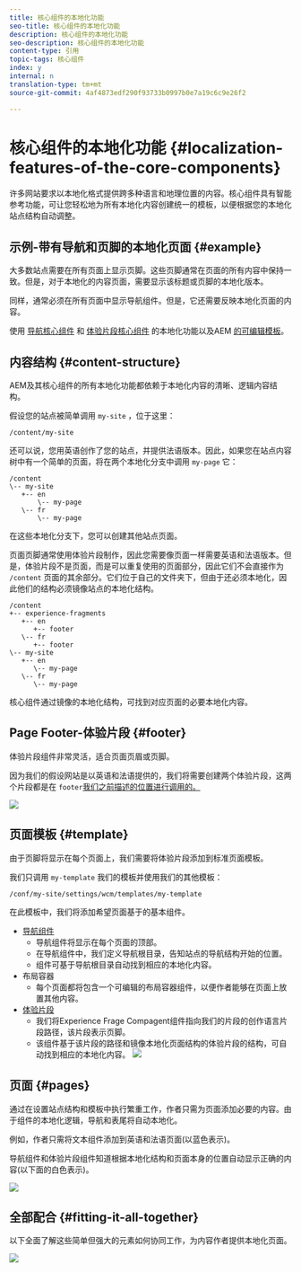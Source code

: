 ```yaml
---
title: 核心组件的本地化功能
seo-title: 核心组件的本地化功能
description: 核心组件的本地化功能
seo-description: 核心组件的本地化功能
content-type: 引用
topic-tags: 核心组件
index: y
internal: n
translation-type: tm+mt
source-git-commit: 4af4873edf290f93733b0997b0e7a19c6c9e26f2

---
```



# 核心组件的本地化功能 {#localization-features-of-the-core-components}

许多网站要求以本地化格式提供跨多种语言和地理位置的内容。核心组件具有智能参考功能，可让您轻松地为所有本地化内容创建统一的模板，以便根据您的本地化站点结构自动调整。

## 示例-带有导航和页脚的本地化页面 {#example}

大多数站点需要在所有页面上显示页脚。这些页脚通常在页面的所有内容中保持一致。但是，对于本地化的内容页面，需要显示该标题或页脚的本地化版本。

同样，通常必须在所有页面中显示导航组件。但是，它还需要反映本地化页面的内容。

使用 [导航核心组件](navigation.md) 和 [体验片段核心组件](experience-fragment.md) 的本地化功能以及AEM [的可编辑模板](https://docs.adobe.com/content/help/en/experience-manager-64/authoring/siteandpage/templates.html)。

## 内容结构 {#content-structure}

AEM及其核心组件的所有本地化功能都依赖于本地化内容的清晰、逻辑内容结构。

假设您的站点被简单调用 `my-site` ，位于这里：

```
/content/my-site
```

还可以说，您用英语创作了您的站点，并提供法语版本。因此，如果您在站点内容树中有一个简单的页面，将在两个本地化分支中调用 `my-page` 它：

```
/content
\-- my-site
   +-- en
       \-- my-page
   \-- fr
       \-- my-page
```

在这些本地化分支下，您可以创建其他站点页面。

页面页脚通常使用体验片段制作，因此您需要像页面一样需要英语和法语版本。但是，体验片段不是页面，而是可以重复使用的页面部分，因此它们不会直接作为 `/content` 页面的其余部分。它们位于自己的文件夹下，但由于还必须本地化，因此他们的结构必须镜像站点的本地化结构。

```
/content
+-- experience-fragments
   +-- en
      +-- footer
   \-- fr
      +-- footer
\-- my-site
   +-- en
      \-- my-page
   \-- fr
      \-- my-page
```

核心组件通过镜像的本地化结构，可找到对应页面的必要本地化内容。

## Page Footer-体验片段 {#footer}

体验片段组件非常灵活，适合页面页眉或页脚。

因为我们的假设网站是以英语和法语提供的，我们将需要创建两个体验片段，这两个片段都是在 `footer`[我们之前描述的位置进行调用的。](#content-structure)

![](assets/screen-shot-2019-09-09-11.08.28.png)

## 页面模板 {#template}

由于页脚将显示在每个页面上，我们需要将体验片段添加到标准页面模板。

我们只调用 `my-template` 我们的模板并使用我们的其他模板：

```
/conf/my-site/settings/wcm/templates/my-template
```

在此模板中，我们将添加希望页面基于的基本组件。

* [导航组件](navigation.md)
   * 导航组件将显示在每个页面的顶部。
   * 在导航组件中，我们定义导航根目录，告知站点的导航结构开始的位置。
   * 组件可基于导航根目录自动找到相应的本地化内容。
* 布局容器
   * 每个页面都将包含一个可编辑的布局容器组件，以便作者能够在页面上放置其他内容。
* [体验片段](experience-fragment.md)
   * 我们将Experience Frage Compagent组件指向我们的片段的创作语言片段路径，该片段表示页脚。
   * 该组件基于该片段的路径和镜像本地化页面结构的体验片段的结构，可自动找到相应的本地化内容。
   ![](assets/screen-shot-2019-09-09-11.20.10.png)

## 页面 {#pages}

通过在设置站点结构和模板中执行繁重工作，作者只需为页面添加必要的内容。由于组件的本地化逻辑，导航和表尾将自动本地化。

例如，作者只需将文本组件添加到英语和法语页面(以蓝色表示)。

导航组件和体验片段组件知道根据本地化结构和页面本身的位置自动显示正确的内容(以下面的白色表示)。

![](assets/screen-shot-2019-09-09-11.22.14.png)

## 全部配合 {#fitting-it-all-together}

以下全面了解这些简单但强大的元素如何协同工作，为内容作者提供本地化页面。

![](assets/screen-shot-2019-09-09-11.27.58.png)

